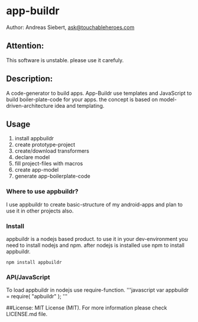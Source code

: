 app-buildr
==========

Author: Andreas Siebert, ask@touchableheroes.com



## Attention:
This software is unstable. please use it carefuly.

## Description:
A code-generator to build apps. App-Buildr use templates and JavaScript 
to build boiler-plate-code for your apps. the concept is based on 
model-driven-architecture idea and templating.

## Usage

1. install appbuildr
2. create prototype-project
3. create/download transformers
4. declare model
5. fill project-files with macros
6. create app-model
7. generate app-boilerplate-code

### Where to use appbuildr?

I use appbuildr to create basic-structure of my android-apps and plan to use it in other projects also.

### Install

appbuildr is a nodejs based product. to use it in your dev-environment you need to install nodejs and npm.
after nodejs is installed use npm to install appbuildr.

    npm install appbuildr

### API/JavaScript
To load appbuildr in nodejs use require-function.
'''javascript
var appbuildr = require( "apbuildr" ); 
'''

##License: 
MIT License (MIT).
For more information please check LICENSE.md file.

